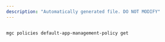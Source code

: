 ```yaml
---
description: "Automatically generated file. DO NOT MODIFY"
---
```


```bash

mgc policies default-app-management-policy get

```